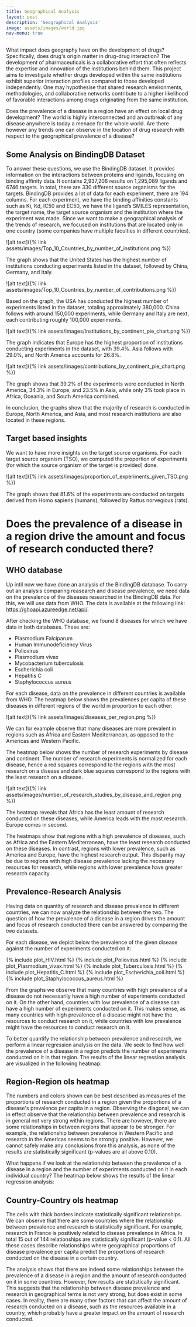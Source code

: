 ```yaml
---
title: Geographical Analysis
layout: post
description: 'Geographical Analysis'
image: assets/images/world.jpg
nav-menu: true
---
```


 What impact does geography have on the development of drugs? Specifically, does drug's origin matter in drug-drug interaction? The development of pharmaceuticals is a collaborative effort that often reflects the expertise and innovation of the institutions behind them. This project aims to investigate whether drugs developed within the same institutions exhibit superior interaction profiles compared to those developed independently. One may hypothesise that shared research environments, methodologies, and collaborative networks contribute to a higher likelihood of favorable interactions among drugs originating from the same institution.

 Does the prevalence of a disease in a region have an effect on local drug development? The world is highly interconnected and an outbreak of any disease anywhere is today a menace for the whole world. Are there however any trends one can observe in the location of drug research with respect to the geographical prevalence of a disease?

## Some Analysis on BindingDB Dataset

To answer these questions, we use the BindingDB dataset. It provides information on the interactions between proteins and ligands, focusing on binding affinity data. It contains 2,937,206 results on 1,295,089 ligands and 6746 targets. In total, there are 330 different source organisms for the targets. BindingDB provides a lot of data for each experiment, there are 194 columns. For each experiment, we have the binding affinities constants such as Ki, Kd, IC50 and EC50, we have the ligand’s SMILES representation, the target name, the target source organism and the institution where the experiment was made. Since we want to make a geographical analysis of the trends of research, we focused on institutions that are located only in one country (some companies have multiple faculties in different countries).

![alt text]({% link assets/images/Top_10_Countries_by_number_of_institutions.png %})

The graph shows that the United States has the highest number of institutions conducting experiments listed in the dataset, followed by China, Germany, and Italy.

![alt text]({% link assets/images/Top_10_Countries_by_number_of_contributions.png %})

Based on the graph, the USA has conducted the highest number of experiments listed in the dataset, totaling approximately 380,000. China follows with around 150,000 experiments, while Germany and Italy are next, each contributing roughly 100,000 experiments.


![alt text]({% link assets/images/Institutions_by_continent_pie_chart.png %})

The graph indicates that Europe has the highest proportion of institutions conducting experiments in the dataset, with 39.4%. Asia follows with 29.0%, and North America accounts for 26.8%.

![alt text]({% link assets/images/contributions_by_continent_pie_chart.png %})

The graph shows that 39.2% of the experiments were conducted in North America, 34.3% in Europe, and 23.5% in Asia, while only 3% took place in Africa, Oceania, and South America combined.

In conclusion, the graphs show that the majority of research is conducted in Europe, North America, and Asia, and most research institutions are also located in these regions.

## Target based insights

We want to have more insights on the target source organisms. For each target source organism (TSO), we computed the proportion of experiments (for which the source organism of the target is provided) done. 

![alt text]({% link assets/images/proportion_of_experiments_given_TSO.png %})

The graph shows that 81.6% of the experiments are conducted on targets derived from Homo sapiens (humans), followed by Rattus norvegicus (rats).

# Does the prevalence of a disease in a region drive the amount and focus of research conducted there?

## WHO database
Up intil now we have done an analysis of the BindingDB database. To carry out an analysis comparing reasearch and disease prevalence, we need data on the prevalence of the diseases researched in the BindingDB data. For this, we will use data from WHO. The data is available at the following link: https://ghoapi.azureedge.net/api/.

After checking the WHO database, we found 8 diseases for which we have data in both databases. These are:
 - Plasmodium Falciparum
 - Human Immunodeficiency Virus
 - Poliovirus
 - Plasmodium vivax
 - Mycobacterium tuberculosis
 - Escherichia coli
 - Hepatitis C
 - Staphylococcus aureus

For each disease, data on the prevalence in different countries is available from WHO. The heatmap below shows the prevalences per capita of these diseases in different regions of the world in proportion to each other:

![alt text]({% link assets/images/diseases_per_region.png %})

We can for example observe that many diseases are more prevalent in regions such as Africa and Eastern Mediterranean, as opposed to the Americas and Western Pacific.

The heatmap below shows the number of research experiments by disease and continent. The number of research experiments is normalized for each disease, hence a red squares correspond to the regions with the most research on a disease and dark blue squares correspond to the regions with the least research on a disease.

![alt text]({% link assets/images/number_of_research_studies_by_disease_and_region.png %})

The heatmap reveals that Africa has the least amount of research conducted on these diseases, while America leads with the most research. Europe comes in second. 

The heatmaps show that regions with a high prevalence of diseases, such as Africa and the Eastern Mediterranean, have the least research conducted on these diseases. In contrast, regions with lower prevalence, such as America and Europe, have the highest research output. This disparity may be due to regions with high disease prevalence lacking the necessary resources for research, while regions with lower prevalence have greater research capacity.   

## Prevalence-Research Analysis
Having data on quantity of research and disease prevalence in different countries, we can now analyze the relationship between the two. The question of how the prevalence of a disease in a region drives the amount and focus of research conducted there can be answered by comparing the two datasets.

For each disease, we depict below the prevalence of the given disease against the number of experiments conducted on it:

{% include plot_HIV.html %}
{% include plot_Poliovirus.html %}
{% include plot_Plasmodium_vivax.html %}
{% include plot_Tuberculosis.html %}
{% include plot_Hepatitis_C.html %}
{% include plot_Escherichia_coli.html %}
{% include plot_Staphylococcus_aureus.html %}

From the graphs we observe that many countries with high prevalence of a disease do not necessarily have a high number of experiments conducted on it. On the other hand, countries with low prevalence of a disease can have a high number of experiments conducted on it. This makes sense, as many countries with high prevalence of a disease might not have the resources to conduct research on it, while countries with low prevalence might have the resources to conduct research on it.

To better quantify the relationship between prevalence and research, we perform a linear regression analysis on the data. We seek to find how well the prevalence of a disease in a region predicts the number of experiments conducted on it in that region. The results of the linear regression analysis are visualized in the following heatmap:

## Region-Region ols heatmap

The numbers and colors shown can be best described as measures of the proportions of research conducted in a region given the proportions of a disease's prevalence per capita in a region. Observing the diagonal, we can in effect observe that the relationship between prevalence and research is in general not very strong within regions. There are however, there are some relationships in between regions that appear to be stronger. For example, the relationship between prevalence in Western Pacific and research in the Americas seems to be strongly positive. However, we cannot safely make any conclusions from this analysis, as none of the results are statistically significant (p-values are all above 0.10).

What happens if we look at the relationship between the prevalence of a disease in a region and the number of experiments conducted on it in each individual country? The heatmap below shows the results of the linear regression analysis:

## Country-Country ols heatmap

The cells with thick borders indicate statistically significant relationships. We can observe that there are some countries where the relationship between prevalence and research is statistically significant. For example, research in France is positively related to disease prevalence in Africa. In total 15 out of 144 relationships are statistically significant (p-value < 0.1). All these cases describe relationships where geographical proportions of disease prevalence per capita predict the proportions of research conducted on the disease in a certain country.

The analysis shows that there are indeed some relationships between the prevalence of a disease in a region and the amount of research conducted on it in some countries. However, few results are statistically significant. This suggests that the relationship between disease prevalence and research in geographical terms is not very strong, but does exist in some cases. In reality, there are many other factors that can affect the amount of research conducted on a disease, such as the resources available in a country, which probably have a greater impact on the amount of research conducted.


 
